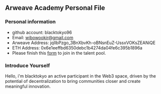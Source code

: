 ## Arweave Academy Personal File

### Personal information

- github account: blacktokyo96
- Email: wibowookir@gmail.com
- Arweave Address: jqIlbPzgo_3BnXbvKh-oBNsnEuZ-UssxVOKsZEANiQE
- ETH Address: 0x6e1eeffbd6350debc1b4274da04fe6c395b1896a
- Please finish this [form](https://docs.google.com/forms/d/e/1FAIpQLSfWA5fIIcBgmRppm3jNz5vmf9Mai_QMVil-2pO4r7YKn_Zhtw/viewform?usp=sf_link) to join in the talent pool.

### Introduce Yourself
Hello, i'm blacktokyo an active participant in the Web3 space, driven by the potential of decentralization to bring communities closer and create meaningful innovation.